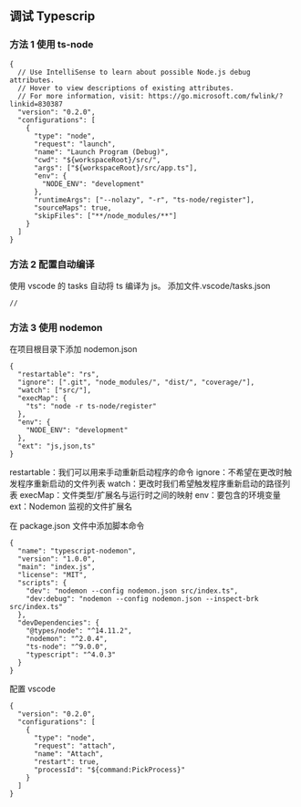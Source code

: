 ## 调试 Typescrip

### 方法 1 使用 ts-node

```
{
  // Use IntelliSense to learn about possible Node.js debug attributes.
  // Hover to view descriptions of existing attributes.
  // For more information, visit: https://go.microsoft.com/fwlink/?linkid=830387
  "version": "0.2.0",
  "configurations": [
    {
      "type": "node",
      "request": "launch",
      "name": "Launch Program (Debug)",
      "cwd": "${workspaceRoot}/src/",
      "args": ["${workspaceRoot}/src/app.ts"],
      "env": {
        "NODE_ENV": "development"
      },
      "runtimeArgs": ["--nolazy", "-r", "ts-node/register"],
      "sourceMaps": true,
      "skipFiles": ["**/node_modules/**"]
    }
  ]
}
```

### 方法 2 配置自动编译

使用 vscode 的 tasks 自动将 ts 编译为 js。 添加文件.vscode/tasks.json

```
//
```

### 方法 3 使用 nodemon

在项目根目录下添加 nodemon.json

```
{
  "restartable": "rs",
  "ignore": [".git", "node_modules/", "dist/", "coverage/"],
  "watch": ["src/"],
  "execMap": {
    "ts": "node -r ts-node/register"
  },
  "env": {
    "NODE_ENV": "development"
  },
  "ext": "js,json,ts"
}
```

restartable：我们可以用来手动重新启动程序的命令
ignore：不希望在更改时触发程序重新启动的文件列表
watch：更改时我们希望触发程序重新启动的路径列表
execMap：文件类型/扩展名与运行时之间的映射
env：要包含的环境变量
ext：Nodemon 监视的文件扩展名

在 package.json 文件中添加脚本命令

```
{
  "name": "typescript-nodemon",
  "version": "1.0.0",
  "main": "index.js",
  "license": "MIT",
  "scripts": {
    "dev": "nodemon --config nodemon.json src/index.ts",
    "dev:debug": "nodemon --config nodemon.json --inspect-brk src/index.ts"
  },
  "devDependencies": {
    "@types/node": "^14.11.2",
    "nodemon": "^2.0.4",
    "ts-node": "^9.0.0",
    "typescript": "^4.0.3"
  }
}

```

配置 vscode

```
{
  "version": "0.2.0",
  "configurations": [
    {
      "type": "node",
      "request": "attach",
      "name": "Attach",
      "restart": true,
      "processId": "${command:PickProcess}"
    }
  ]
}
```
